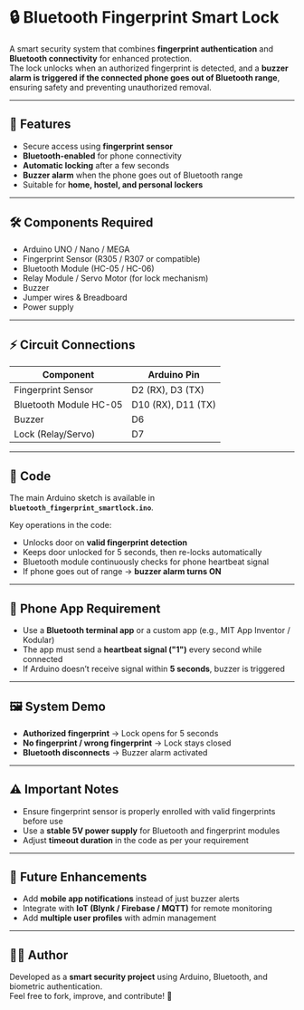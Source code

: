 # 🔒 Bluetooth Fingerprint Smart Lock

A smart security system that combines **fingerprint authentication** and **Bluetooth connectivity** for enhanced protection.  
The lock unlocks when an authorized fingerprint is detected, and a **buzzer alarm is triggered if the connected phone goes out of Bluetooth range**, ensuring safety and preventing unauthorized removal.

---

## 🚀 Features
- Secure access using **fingerprint sensor**  
- **Bluetooth-enabled** for phone connectivity  
- **Automatic locking** after a few seconds  
- **Buzzer alarm** when the phone goes out of Bluetooth range  
- Suitable for **home, hostel, and personal lockers**  

---

## 🛠️ Components Required
- Arduino UNO / Nano / MEGA  
- Fingerprint Sensor (R305 / R307 or compatible)  
- Bluetooth Module (HC-05 / HC-06)  
- Relay Module / Servo Motor (for lock mechanism)  
- Buzzer  
- Jumper wires & Breadboard  
- Power supply  

---

## ⚡ Circuit Connections

| Component            | Arduino Pin          |
|----------------------|--------------------- |
| Fingerprint Sensor   | D2 (RX), D3 (TX)     |
| Bluetooth Module HC-05 | D10 (RX), D11 (TX) |
| Buzzer               | D6                   |
| Lock (Relay/Servo)   | D7                   |

---

## 📜 Code
The main Arduino sketch is available in **`bluetooth_fingerprint_smartlock.ino`**.  

Key operations in the code:
- Unlocks door on **valid fingerprint detection**  
- Keeps door unlocked for 5 seconds, then re-locks automatically  
- Bluetooth module continuously checks for phone heartbeat signal  
- If phone goes out of range → **buzzer alarm turns ON**  

---

## 📲 Phone App Requirement
- Use a **Bluetooth terminal app** or a custom app (e.g., MIT App Inventor / Kodular)  
- The app must send a **heartbeat signal ("1")** every second while connected  
- If Arduino doesn’t receive signal within **5 seconds**, buzzer is triggered  

---

## 🖼️ System Demo
- **Authorized fingerprint** → Lock opens for 5 seconds  
- **No fingerprint / wrong fingerprint** → Lock stays closed  
- **Bluetooth disconnects** → Buzzer alarm activated  

---

## ⚠️ Important Notes
- Ensure fingerprint sensor is properly enrolled with valid fingerprints before use  
- Use a **stable 5V power supply** for Bluetooth and fingerprint modules  
- Adjust **timeout duration** in the code as per your requirement  

---

## 📌 Future Enhancements
- Add **mobile app notifications** instead of just buzzer alerts  
- Integrate with **IoT (Blynk / Firebase / MQTT)** for remote monitoring  
- Add **multiple user profiles** with admin management  

---

## 👨‍💻 Author
Developed as a **smart security project** using Arduino, Bluetooth, and biometric authentication.  
Feel free to fork, improve, and contribute! 🚀
